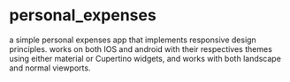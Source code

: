# personal_expenses
a simple personal expenses app that implements responsive design principles.
works on both IOS and android with their respectives themes using either material or Cupertino widgets, and works with both landscape and normal viewports.
